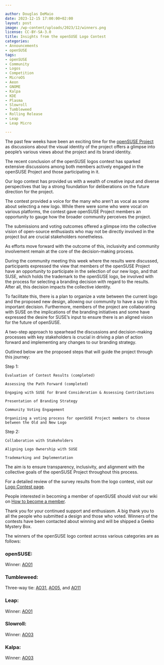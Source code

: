 ```yaml
---

author: Douglas DeMaio 
date: 2023-12-15 17:00:00+02:00
layout: post
image: /wp-content/uploads/2023/12/winners.png
license: CC-BY-SA-3.0
title: Insights from the openSUSE Logo Contest 
categories:
- Announcements
- openSUSE
tags:
- openSUSE
- Community
- Logos
- Competition
- MicroOS
- Aeon
- GNOME
- Kalpa
- KDE
- Plasma
- Slowroll
- Tumbleweed
- Rolling Release
- Leap
- Leap Micro

---
```


The past few weeks have been an exciting time for the [openSUSE Project](https://www.opensuse.org/) as discussions about the visual identity of the project offers a glimpse into people’s various views about the project and its brand identity.

The recent conclusion of the openSUSE logos contest has sparked extensive discussions among both members actively engaged in the openSUSE Project and those participating in it.

Our logo contest has provided us with a wealth of creative input and diverse perspectives that lay a strong foundation for deliberations on the future direction for the project. 

The contest provided a voice for the many who aren’t as vocal as some about selecting a new logo. While there were some who were vocal on various platforms, the contest gave openSUSE Project members an opportunity to gauge how the broader community perceives the project. 

The submissions and voting outcomes offered a glimpse into the collective vision of open-source enthusiasts who may not be directly involved in the project but are crucial stakeholders nonetheless.

As efforts move forward with the outcome of this, inclusivity and community involvement remain at the core of the decision-making process. 

During the community meeting this week where the results were discussed, participants expressed the view that members of the openSUSE Project have an opportunity to participate in the selection of our new logo, and that SUSE, which holds the trademark to the openSUSE logo, be involved with the process for selecting a branding decision with regard to the results. After all, this decision impacts the collective identity.

To facilitate this, there is a plan to organize a vote between the current logo and the proposed new design, allowing our community to have a say in this important decision. Furthermore, members of the project are collaborating with SUSE on the implications of the branding initiatives and some have expressed the desire for SUSE’s input to ensure there is an aligned vision for the future of openSUSE.

A two-step approach to spearhead the discussions and decision-making processes with key stakeholders is crucial in driving a plan of action forward and implementing any changes to our branding strategy.

Outlined below are the proposed steps that will guide the project through this journey:

Step 1:

    Evaluation of Contest Results (completed)

    Assessing the Path Forward (completed)

    Engaging with SUSE for Brand Consideration & Assessing Contributions

    Presentation of Branding Strategy

    Community Voting Engagement

    Organizing a voting process for openSUSE Project members to choose between the Old and New Logo


Step 2:

    Collaboration with Stakeholders

    Aligning Logo Ownership with SUSE

    Trademarking and Implementation


The aim is to ensure transparency, inclusivity, and alignment with the collective goals of the openSUSE Project throughout this process.

For a detailed review of the survey results from the logo contest, visit our [Logo Contest page](https://en.opensuse.org/Logocontest).

People interested in becoming a member of openSUSE should visit our wiki on [How to become a member](https://en.opensuse.org/openSUSE:Members#How_to_become_a_Member).

Thank you for your continued support and enthusiasm. A big thank you to all the people who submitted a design and those who voted. Winners of the contests have been contacted about winning and will be shipped a Geeko Mystery Box.

The winners of the openSUSE logo contest across various categories are as follows:

### openSUSE:

Winner: [AO01](https://en.opensuse.org/File:OpenSUSE-hellcp.svg)

### Tumbleweed:

Three-way tie: [AO31](https://en.opensuse.org/images/e/e0/Thumbleweed_logo_concept.png), [AO05](https://en.opensuse.org/images/8/84/Tumbleweed_ALT2.svg), and [AO11](https://en.opensuse.org/images/d/d0/OpenSUSE-Tumbleweed_Logo_scrub1701.png)

### Leap:

Winner: [AO01](https://en.opensuse.org/images/5/52/Leap-hellcp1.svg)

### Slowroll:

Winner: [AO03](https://en.opensuse.org/images/9/91/Slowroll_logo_by_pprmint.svg)

### Kalpa:

Winner: [AO03](https://en.opensuse.org/images/6/6f/Kalpa_-_Nikolayan%27s_Logo.svg)

<meta name="openSUSE, Community, competition, logo, vote, survey, Tumbleweed, Leap, Slowroll, Kalpa, Aeon, MicroOS, Leap Micro" content="HTML,CSS,XML,JavaScript">
